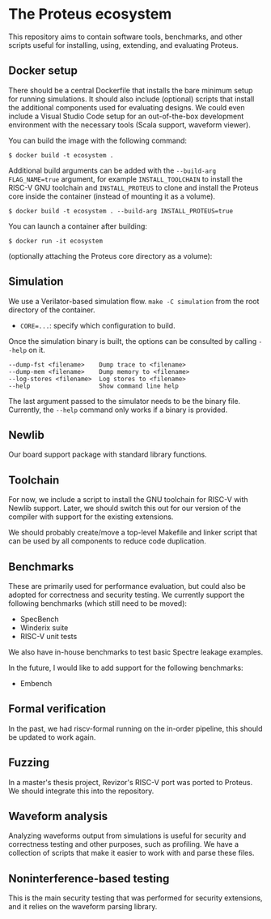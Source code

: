 # The Proteus ecosystem

This repository aims to contain software tools, benchmarks, and other scripts useful for installing, using, extending, and evaluating Proteus.

## Docker setup

There should be a central Dockerfile that installs the bare minimum setup for running simulations.
It should also include (optional) scripts that install the additional components used for evaluating designs.
We could even include a Visual Studio Code setup for an out-of-the-box development environment with the necessary tools (Scala support, waveform viewer).

You can build the image with the following command:

```shell
$ docker build -t ecosystem .
```

Additional build arguments can be added with the `--build-arg FLAG_NAME=true` argument, for example `INSTALL_TOOLCHAIN` to install the RISC-V GNU toolchain and `INSTALL_PROTEUS` to clone and install the Proteus core inside the container (instead of mounting it as a volume).

```shell
$ docker build -t ecosystem . --build-arg INSTALL_PROTEUS=true
```

You can launch a container after building:

```shell
$ docker run -it ecosystem
```

(optionally attaching the Proteus core directory as a volume):

## Simulation

We use a Verilator-based simulation flow.
`make -C simulation` from the root directory of the container.

- `CORE=...`: specify which configuration to build.


Once the simulation binary is built, the options can be consulted by calling `--help` on it.

```
--dump-fst <filename>    Dump trace to <filename>
--dump-mem <filename>    Dump memory to <filename>
--log-stores <filename>  Log stores to <filename>
--help                   Show command line help
```

The last argument passed to the simulator needs to be the binary file.
Currently, the `--help` command only works if a binary is provided.

## Newlib

Our board support package with standard library functions.

## Toolchain

For now, we include a script to install the GNU toolchain for RISC-V with Newlib support.
Later, we should switch this out for our version of the compiler with support for the existing extensions.

We should probably create/move a top-level Makefile and linker script that can be used by all components to reduce code duplication.

## Benchmarks

These are primarily used for performance evaluation, but could also be adopted for correctness and security testing.
We currently support the following benchmarks (which still need to be moved):

- SpecBench
- Winderix suite
- RISC-V unit tests

We also have in-house benchmarks to test basic Spectre leakage examples.

In the future, I would like to add support for the following benchmarks:

- Embench

## Formal verification

In the past, we had riscv-formal running on the in-order pipeline, this should be updated to work again.

## Fuzzing

In a master's thesis project, Revizor's RISC-V port was ported to Proteus.
We should integrate this into the repository.

## Waveform analysis

Analyzing waveforms output from simulations is useful for security and correctness testing and other purposes, such as profiling.
We have a collection of scripts that make it easier to work with and parse these files.

## Noninterference-based testing

This is the main security testing that was performed for security extensions, and it relies on the waveform parsing library.
